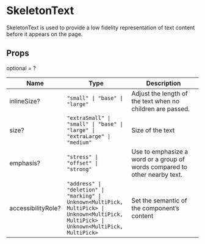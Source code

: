 # SkeletonText

SkeletonText is used to provide a low fidelity representation of text content before it appears on the page.

## Props
optional = ?

| Name | Type | Description |
| --- | --- | --- |
| inlineSize? | <code>"small" &#124; "base" &#124; "large"</code> | Adjust the length of the text when no children are passed.  |
| size? | <code>"extraSmall" &#124; "small" &#124; "base" &#124; "large" &#124; "extraLarge" &#124; "medium"</code> | Size of the text  |
| emphasis? | <code>"stress" &#124; "offset" &#124; "strong"</code> | Use to emphasize a word or a group of words compared to other nearby text.  |
| accessibilityRole? | <code>"address" &#124; "deletion" &#124; "marking" &#124; Unknown<<wbr>MultiPick, MultiPick<wbr>> &#124; Unknown<<wbr>MultiPick, MultiPick<wbr>> &#124; Unknown<<wbr>MultiPick, MultiPick<wbr>></code> | Set the semantic of the component’s content  |